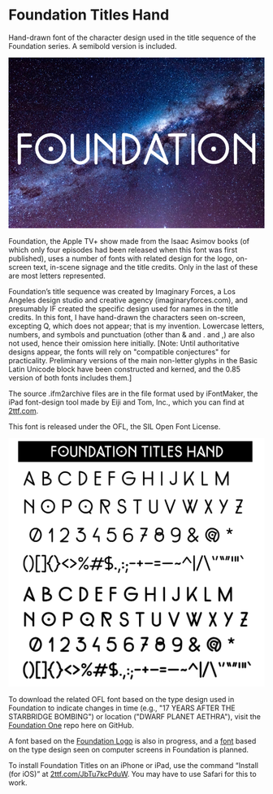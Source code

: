 # Foundation Titles Hand
Hand-drawn font of the character design used in the title sequence of the Foundation series. A semibold version is included.

!["Foundation" set over photo of galaxy in Foundation Titles semibold font](samples/Foundation_Titles_Hand_name_800px.png?raw=true "Foundation Titles OFL font")

Foundation, the Apple TV+ show made from the Isaac Asimov books (of which only four episodes had been released when this font was first published), uses a number of fonts with related design for the logo, on-screen text, in-scene signage and the title credits.  Only in the last of these are most letters represented.

Foundation’s title sequence was created by Imaginary Forces, a Los Angeles design studio and creative agency (imaginaryforces.com), and presumably IF created the specific design used for names in the title credits.  In this font, I have hand-drawn the characters seen on-screen, excepting Q, which does not appear; that is my invention.  Lowercase letters, numbers, and symbols and punctuation (other than & and . and ,) are also not used, hence their omission here initially.  [Note: Until authoritative designs appear, the fonts will rely on "compatible conjectures" for practicality.  Preliminary versions of the main non-letter glyphs in the Basic Latin Unicode block have been constructed and kerned, and the 0.85 version of both fonts includes them.]

The source .ifm2archive files are in the file format used by iFontMaker, the iPad font-design tool made by Eiji and Tom, Inc., which you can find at <a href="https://2ttf.com/" title="Jump to 2ttf.com">2ttf.com</a>.

This font is released under the OFL, the SIL Open Font License.

![The normal and semibold characters of Foundation Titles font](samples/Foundation_Titles_Hand_charsets_v0.85.png?raw=true "Foundation Titles character set, Basic Latin coverage")

To download the related OFL font based on the type design used in Foundation to indicate changes in time (e.g., "17 YEARS AFTER THE STARBRIDGE BOMBING") or location ("DWARF PLANET AETHRA"), visit the <a href="https://github.com/rsperberg/foundation-one" title="Jump to Foundation One repo">Foundation One</a> repo here on GitHub.

A font based on the <a href="https://github.com/rsperberg/foundation-logo" title="Jump to Foundation Logo repo"> Foundation Logo</a> is also in progress, and a <a href="https://github.com/rsperberg/foundation-screen" title="Jump to Foundation Screen repo">font</a> based on the type design seen on computer screens in Foundation is planned.

To install Foundation Titles on an iPhone or iPad, use the command “Install (for iOS)” at <a href="https://2ttf.com/JbTu7kcPduW" title="Jump to 2ttf.com/JbTu7kcPduW">2ttf.com/JbTu7kcPduW</a>. You may have to use Safari for this to work.

